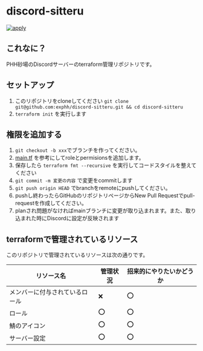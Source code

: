 # discord-sitteru

[![apply](https://github.com/exphh/discord-sitteru/actions/workflows/apply.yaml/badge.svg)](https://github.com/exphh/discord-sitteru/actions/workflows/apply.yaml)

## これなに？

PHH砂場のDiscordサーバーのterraform管理リポジトリです。

## セットアップ
1. このリポジトリをcloneしてください `git clone git@github.com:exphh/discord-sitteru.git && cd discord-sitteru`
1. `terraform init` を実行します

## 権限を追加する

1. `git checkout -b xxx`でブランチを作ってください。
1. [main.tf](./main.tf) を参考にしてroleとpermisionsを追加します。
1. 保存したら `terraform fmt --recursive` を実行してコードスタイルを整えてください
1. `git commit -m 変更の内容` で変更をcommitします
1. `git push origin HEAD` でbranchをremoteにpushしてください。
1. pushし終わったらGitHubのリポジトリページからNew Pull Requestでpull-requestを作成してください。
1. planされ問題がなければmainブランチに変更が取り込まれます。また、取り込まれた時にDiscordに設定が反映されます


## terraformで管理されているリソース

このリポジトリで管理されているリソースは次の通りです。

| リソース名             | 管理状況 | 招来的にやりたいかどうか |
|-----------------------|----------|-------------------------|
| メンバーに付与されているロール | :x:      | :o:                     |
| ロール                    | :o:      | :o:                     |
| 鯖のアイコン                | :o:      | :o:                     |
| サーバー設定                | :o:      | :o:                     |
